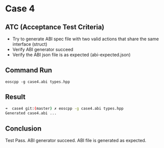# Case 4

## ATC (Acceptance Test Criteria)
- Try to generate ABI spec file with two valid actions that share the same interface (struct) 
- Verify ABI generator succeed
- Verify the ABI json file is as expected (abi-expected.json)

## Command Run
```
eoscpp -g case4.abi types.hpp
```

## Result
```bash
➜  case4 git:(master) ✗ eoscpp -g case4.abi types.hpp
Generated case4.abi ...
```

## Conclusion
Test Pass.
ABI generator succeed.
ABI file is generated as expected.
